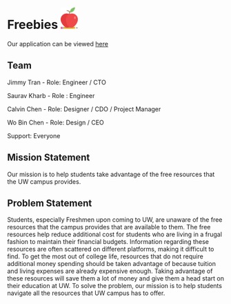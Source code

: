 # Freebies <img src="newfreebies/public/img/freebies.png" width="40" height="50" />

Our application can be viewed [here](https://freebiesuw.herokuapp.com/)

## Team

Jimmy Tran - Role: Engineer / CTO

Saurav Kharb - Role : Engineer

Calvin Chen - Role: Designer / CDO / Project Manager 

Wo Bin Chen - Role: Design / CEO

Support: Everyone

## Mission Statement

Our mission is to help students take advantage of the free resources that the UW campus provides.

## Problem Statement

Students, especially Freshmen upon coming to UW, are unaware of the free resources that the campus provides that are available to them. The free resources help reduce additional cost for students who are living in a frugal fashion to maintain their financial budgets. Information regarding these resources are often scattered on different platforms, making it difficult to find. To get the most out of college life, resources that do not require additional money spending should be taken advantage of because tuition and living expenses are already expensive enough. Taking advantage of these resources will save them a lot of money and give them a head start on their education at UW. To solve the problem, our mission is to help students navigate all the resources that UW campus has to offer.
